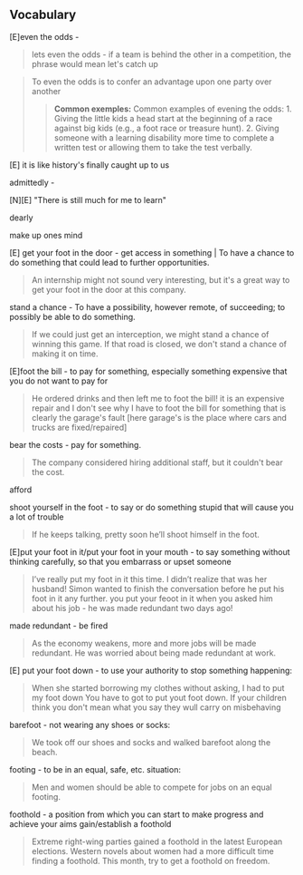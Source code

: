 


## Vocabulary

[E]even the odds - 
> lets even the odds - if a team is behind the other in a competition, the phrase would mean let's catch up 

> To even the odds is to confer an advantage upon one party over another
> > **Common exemples:**  Common examples of evening the odds: 1. Giving the little kids a head start at the beginning of a race against big kids (e.g., a foot race or treasure hunt). 2. Giving someone with a learning disability more time to complete a written test or allowing them to take the test verbally. 

[E] it is like history's finally caught up to us

admittedly - 

[N][E] "There is still much for me to learn"

dearly

make up ones mind

[E] get your foot in the door - get access in something | To have a chance to do something that could lead to further opportunities.
> An internship might not sound very interesting, but it's a great way to get your foot in the door at this company.

stand a chance - To have a possibility, however remote, of succeeding; to possibly be able to do something.
> If we could just get an interception, we might stand a chance of winning this game.
> If that road is closed, we don't stand a chance of making it on time.

[E]foot the bill - to pay for something, especially something expensive that you do not want to pay for
> He ordered drinks and then left me to foot the bill!
> it is an expensive repair and I don't see why I have to foot the bill for something that is clearly the garage's fault [here garage's is the place where cars and trucks are fixed/repaired]

bear the costs - pay for something.
> The company considered hiring additional staff, but it couldn't bear the cost.

afford 

shoot yourself in the foot - to say or do something stupid that will cause you a lot of trouble
> If he keeps talking, pretty soon he’ll shoot himself in the foot.

[E]put your foot in it/put your foot in your mouth - to say something without thinking carefully, so that you embarrass or upset someone
> I’ve really put my foot in it this time. I didn’t realize that was her husband!
> Simon wanted to finish the conversation before he put his foot in it any further.
> you put your feoot in it when you asked him about his job - he was made redundant two days ago!

made redundant - be fired
> As the economy weakens, more and more jobs will be made redundant.
> He was worried about being made redundant at work.

[E] put your foot down - to use your authority to stop something happening:
> When she started borrowing my clothes without asking, I had to put my foot down
> You have to got to put yout foot down. If your children think you don't mean what you say they wull carry on misbehaving

barefoot - not wearing any shoes or socks:
> We took off our shoes and socks and walked barefoot along the beach.

footing - to be in an equal, safe, etc. situation:
> Men and women should be able to compete for jobs on an equal footing.

foothold -  a position from which you can start to make progress and achieve your aims gain/establish a foothold
> Extreme right-wing parties gained a foothold in the latest European elections.
> Western novels about women had a more difficult time finding a foothold.
> This month, try to get a foothold on freedom.



